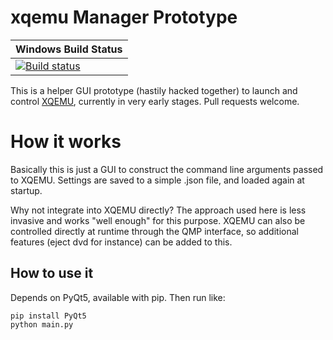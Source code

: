 # xqemu Manager Prototype

| Windows Build Status |
| -------------------- |
| [![Build status](https://ci.appveyor.com/api/projects/status/9hb88yawy54b0086?svg=true)](https://ci.appveyor.com/project/xqemu-bot/xqemu-manager) |

This is a helper GUI prototype (hastily hacked together) to launch and control
[XQEMU](http://github.com/xqemu/xqemu), currently in very early stages. Pull
requests welcome.

# How it works

Basically this is just a GUI to construct the command line arguments passed
to XQEMU. Settings are saved to a simple .json file, and loaded again at
startup.

Why not integrate into XQEMU directly? The approach used here is less invasive
and works "well enough" for this purpose. XQEMU can also be controlled directly
at runtime through the QMP interface, so additional features (eject dvd for
instance) can be added to this.

## How to use it

Depends on PyQt5, available with pip. Then run like:

```
pip install PyQt5
python main.py
```
